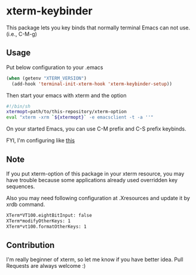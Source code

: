 # xterm-keybinder

This package lets you key binds that normally terminal Emacs can not use.
(i.e., C-M-g)


## Usage

Put below configuration to your .emacs

```lisp
(when (getenv "XTERM_VERSION")
  (add-hook 'terminal-init-xterm-hook 'xterm-keybinder-setup))
```

Then start your emacs with xterm and the option

```sh
#!/bin/sh
xtermopt=path/to/this-repository/xterm-option
eval "xterm -xrm `${xtermopt}` -e emacsclient -t -a ''"
```

On your started Emacs, you can use C-M prefix and C-S prefix keybinds.

FYI, I'm configuring like [this](https://github.com/yuutayamada/emacs.d/blob/master/emacs.sh)

## Note

If you put xterm-option of this package in your xterm resource,
you may have trouble because some applications already used overridden
key sequences.

Also you may need following configuration at .Xresources and update it by
xrdb command.

```sh
XTerm*VT100.eightBitInput: false
XTerm*modifyOtherKeys: 1
XTerm*vt100.formatOtherKeys: 1
```

## Contribution

I'm really beginner of xterm, so let me know if you have better idea.
Pull Requests are always welcome :)
